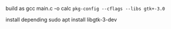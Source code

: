build as
gcc main.c -o calc `pkg-config --cflags --libs gtk+-3.0`

install depending
sudo apt install libgtk-3-dev
